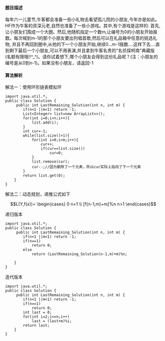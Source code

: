 #### 题目描述
每年六一儿童节,牛客都会准备一些小礼物去看望孤儿院的小朋友,今年亦是如此。HF作为牛客的资深元老,自然也准备了一些小游戏。其中,有个游戏是这样的:
首先,让小朋友们围成一个大圈。然后,他随机指定一个数m,让编号为0的小朋友开始报数。每次喊到m-1的那个小朋友要出列唱首歌,然后可以在礼品箱中任意的挑选礼物,
并且不再回到圈中,从他的下一个小朋友开始,继续0...m-1报数....这样下去....直到剩下最后一个小朋友,可以不用表演,并且拿到牛客名贵的“名侦探柯南”典藏版
(名额有限哦!!^_^)。请你试着想下,哪个小朋友会得到这份礼品呢？(注：小朋友的编号是从0到n-1)。如果没有小朋友，请返回-1
#### 算法解析
解法一：使用环形链表模拟环
```
import java.util.*;
public class Solution {
     public int LastRemaining_Solution(int n, int m) {
        if(n<1 ||m<1) return -1;
        List<Integer> list=new ArrayList<>();
        for(int i=0;i<n;i++){
            list.add(i);
        }
        int cur=-1;
        while(list.size()>1){
            for(int i=0;i<m;i++){
                cur++;
                if(cur==list.size())
                    cur=0;
            }
            list.remove(cur);
            cur--;//因为删除了一个元素，所以cur实际上指向了下一个元素
        }
        return list.get(0);
    }
}
```
解法二：动态规划，递推公式如下<br>
```math
L(Y,f(x))=
\begin{cases}
0 n=1 \\
[f(n-1,m)+m]%n  n>1
\end{cases}
```

递归版本
```
import java.util.*;
public class Solution {
     public int LastRemaining_Solution(int n, int m) {
        if(n<1 ||m<1) return -1;
        if(n==1)
            return 0;
        else
            return (LastRemaining_Solution(n-1,m)+m)%n;
        
    }
}
```
迭代版本
```
import java.util.*;
public class Solution {
     public int LastRemaining_Solution(int n, int m) {
        if(n<1 ||m<1) return -1;
        if(n==1)
            return 0;
        int last = 0;
        for(int i=2;i<=n;i++)
            last = (last+m)%i;
        return last;
    }
}
```
